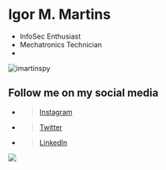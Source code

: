 # Igor M. Martins

- InfoSec Enthusiast
- Mechatronics Technician
- 
![imartinspy](https://www.hackthebox.eu/badge/image/172400)

## Follow me on my social media

- > [Instagram](https://www.instagram.com/imartinspy)
- > [Twitter](https://www.twitter.com/imartinspy)
- > [LinkedIn](https://www.linkedin.com/in/igor-m-martins-705a50192)

<img src='https://github.githubassets.com/images/mona-whisper.gif'>
